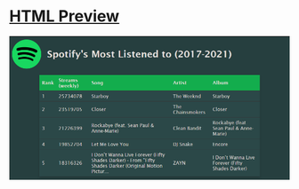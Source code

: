 # [HTML Preview](https://htmlpreview.github.io/?https://github.com/Dalmontron05/csc102-projects/blob/main/data-table/index.html)

![](./app-preview.png)

